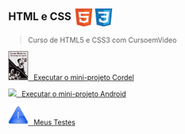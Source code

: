 ## HTML e CSS  <img align="center" alt="HTML" height="37" width="40" src="https://raw.githubusercontent.com/devicons/devicon/master/icons/html5/html5-original.svg"><img align="center" alt="CSS" height="37" width="40" src="https://raw.githubusercontent.com/devicons/devicon/master/icons/css3/css3-original.svg">
 > Curso de HTML5 e CSS3 com CursoemVideo

<a href="https://danielfloriano7.github.io/projeto-cordel/"> <img width="40" src="https://github.com/danielfloriano7/projeto-cordel/blob/main/images/cordelm.svg" /> 
 &ensp;Executar o mini-projeto Cordel
</a>
<br/>

<a  href="https://danielfloriano7.github.io/projeto-android/"> <img width="40" src="https://cdn.jsdelivr.net/gh/devicons/devicon/icons/android/android-plain-wordmark.svg" />
 &ensp;Executar o mini-projeto  Android
</a> 
<br/>

<a href="https://danielfloriano7.github.io/html-css/teste"> <img width="40" src="https://github.com/danielfloriano7/html-css/blob/main/teste/images/favicon.svg" />
&ensp;Meus Testes
</a>

